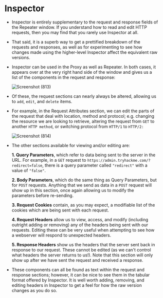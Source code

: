 # Inspector

- Inspector is entirely supplementary to the request and response fields of the Repeater window. If you understand how to read and edit HTTP requests, then you may find that you rarely use Inspector at all.

- That said, it is a superb way to get a prettified breakdown of the requests and responses, as well as for experimenting to see how changes made using the higher-level Inspector affect the equivalent raw versions.

- Inspector can be used in the Proxy as well as Repeater. In both cases, it appears over at the very right hand side of the window and gives us a list of the components in the request and response:

  ![Screenshot (813)](https://user-images.githubusercontent.com/63872951/182870278-7d307e7c-e7a0-44dc-ac46-59c9eb47ccef.png)

- Of these, the request sections can nearly always be altered, allowing us to `add`, `edit`, and `delete` items. 

- For example, in the Request Attributes section, we can edit the parts of the request that deal with location, method and protocol; e.g. changing the resource we are looking to retrieve, altering the request from `GET` to another `HTTP method`, or switching protocol from `HTTP/1` to `HTTP/2:`

  ![Screenshot (814)](https://user-images.githubusercontent.com/63872951/182870540-524a9fa2-455f-421f-89fb-d883581b8acd.png)

- The other sections available for viewing and/or editing are:

   **1. Query Parameters**, which refer to data being sent to the server in the URL. For example, in a `GET` request to `https://admin.tryhackme.com/?redirect=false`, there is a query parameter called `"redirect"` with a value of `"false"`.<br>
   
   **2. Body Parameters**, which do the same thing as Query Parameters, but for `POST` requests. Anything that we send as data in a `POST` request will show up in this section, once again allowing us to modify the parameters before re-sending.<br>
   
   **3. Request Cookies** contain, as you may expect, a modifiable list of the cookies which are being sent with each request.<br>
   
   **4. Request Headers** allow us to view, access, and modify (including outright adding or removing) any of the headers being sent with our requests. Editing these can be very useful when attempting to see how a webserver will respond to unexpected headers.<br>
   
   **5. Response Headers** show us the headers that the server sent back in response to our request. These cannot be edited (as we can't control what headers the server returns to us!). Note that this section will only show up after we have sent the request and received a response.<br>
   
- These components can all be found as text within the request and response sections; however, it can be nice to see them in the tabular format offered by Inspector. It is well worth adding, removing, and editing headers in Inspector to get a feel for how the raw version changes as you do so.
